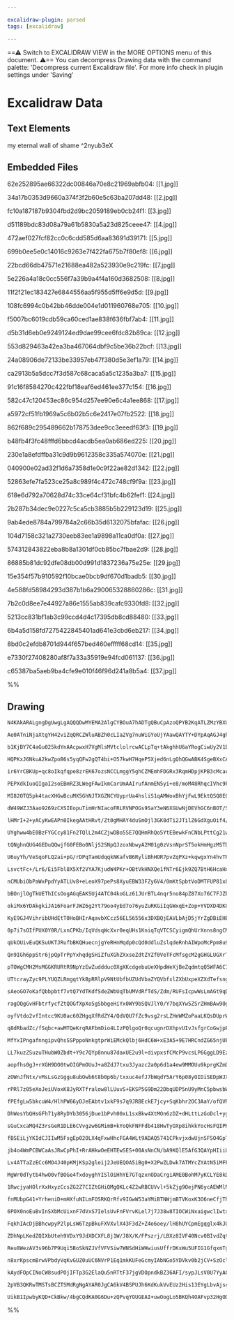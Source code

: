 ```yaml
---

excalidraw-plugin: parsed
tags: [excalidraw]

---
```

==⚠  Switch to EXCALIDRAW VIEW in the MORE OPTIONS menu of this document. ⚠== You can decompress Drawing data with the command palette: 'Decompress current Excalidraw file'. For more info check in plugin settings under 'Saving'


# Excalidraw Data

## Text Elements
my eternal wall of shame ^2nyub3eX

## Embedded Files
62e252895ae66322dc00846a70e8c21969abfb04: [[1.jpg]]

34a17b0353d9660a374f3f2b60e5c63ba207dd48: [[2.jpg]]

fc10a187187b9304fbd2d9bc2059189eb0cb24f1: [[3.jpg]]

d51189bdc83d08a79a61b5830a5a23d825ceee47: [[4.jpg]]

472aef027fcf82cc0c6cdd585d6aa83691d39171: [[5.jpg]]

699b0ee5e0c14016c9263e7f422fa675b7f80ef8: [[6.jpg]]

22bcd66db47571e21688ea482a523930e9c219fc: [[7.jpg]]

5e226a4a18c0cc556f7a39b9a4f4a160d3682508: [[8.jpg]]

11f2f21ec183427e6844556aa5f955d5ff6e9d5d: [[9.jpg]]

108fc6994c0b42bb46dde004e1d011960768e705: [[10.jpg]]

f5007bc6019cdb59ca60ced1ae838f636fbf7ab4: [[11.jpg]]

d5b31d6eb0e9249124ed9dae99cee6fdc82b89ca: [[12.jpg]]

553d829463a42ea3ba467064dbf9c5be36b22bcf: [[13.jpg]]

24a08906de72133be33957eb47f380d5e3ef1a79: [[14.jpg]]

ca2913b5a5dcc7f3d587c68caca5a5c1235a3ba7: [[15.jpg]]

91c16f8584270c422fbf18eaf6ed461ee377c154: [[16.jpg]]

582c47c120453ec86c954d257ee90e6c4a1ee868: [[17.jpg]]

a5972cf51fb1969a5c6b02b5c6e2417e07fb2522: [[18.jpg]]

862f689c295489662b178753dee9cc3eeedf63f3: [[19.jpg]]

b48fb4f3fc48fffd6bbcd4acdb5ea0ab686ed225: [[20.jpg]]

230e1a8efdffba31c9d9b9612358c335a574070e: [[21.jpg]]

040900e02ad32f1d6a7358d1e0c9f22ae82d1342: [[22.jpg]]

52863efe7fa523ce25a8c989f4c472c748cf9f9a: [[23.jpg]]

618e6d792a70628d74c33ce64cf31bfc4b62fef1: [[24.jpg]]

2b287b34dec9e0227c5ca5cb3885b5b229123d19: [[25.jpg]]

9ab4ede8784a799784a2c66b35d6132075bfafac: [[26.jpg]]

104d7158c321a2730eeb83ee1a9898a11ca0df0a: [[27.jpg]]

574312843822eba8b8a1301df0cb85bc7fbae2d9: [[28.jpg]]

86885b81dc92dfe08db00d991d1837236a75e25e: [[29.jpg]]

15e354f57b910592f10bcae0bcb9df670d1badb5: [[30.jpg]]

4e588fd58984293d387b1b6a290065328860286c: [[31.jpg]]

7b2c0d8ee7e44927a86e1555ab839cafc9330fd8: [[32.jpg]]

5213cc831bf1ab3c99ccd4d4c17395db8cd88480: [[33.jpg]]

6b4a5d158fd7275422845401ad641e3cbd6eb217: [[34.jpg]]

8bd0c2efdb8701d944f657bed460efffff68cd14: [[35.jpg]]

e7330f27408280af8f7a33a35919e94fcd061137: [[36.jpg]]

c65387ba5aeb9ba4cfe9e010f46f96d241a8b5a4: [[37.jpg]]

%%
## Drawing
```compressed-json
N4KAkARALgngDgUwgLgAQQQDwMYEMA2AlgCYBOuA7hADTgQBuCpAzoQPYB2KqATLZMzYBXUtiRoIACyhQ4zZAHoFAc0JRJQgEYA6bGwC2CgF7N6hbEcK4OCtptbErHALRY8RMpWdx8Q1TdIEfARcZgRmBShcZQUebQBGADYEmjoghH0EDihmbgBtcDBQMBKIEm4IHg4YLQBmBAANVJLIWEQKqCwoZtLMbmcAVkSABn5SmH7EkbHIChJ1blqAdgAO

Ae0ATniNjaXtgYH42viZqQRCZWluABZh0cLIa2Vg7nuWiGYoUjYAawQAYTY+DYpAqAGJ4ghIZCepBNLhsD9lN8hBxiIDgaCJF9rMw4LhAtlYRAAGaEfD4ADKsBeEkEHmJn2+fwA6vNJNw+A8Pl9fghqTBaeh6eVTijLhxwrk0CduWx8dg1BMZXdTsjhHAAJLEaWoPIAXVOJPImW13A4Qgpp0IaKwFVww2JKLRkuYuotVu5YQQxG48R4Gx48WuWxW

b1KjBY7C4aGu025kdYnAAcpwxH7VgMlsMVtclolrcwACLpTq+tAkghhU6aYRogCiwUy2V1BtOQjgxFwZYziW2K221wGPBWXPeRA4P3Nlvwp2BiJ93Er+Gr3M6mG6En0MFQCE6pA4BFQFAI+FQbBJqGYklwmSdlAAKl0Ktvd/vD2eTxTz5fr7ekEanBQJShBGOIqDHBsmw7DBsE7CsgHZAAYre5LKqgAynOuUAAIJEMoMboMEJLdKckZQOYBB4Rch

HQPKxJ6NkuA2kwZpoB6s5yqQFw2gQT4bi+O57kwH7HqeP5Xjed6nLgQhQGwABK4SgeBXxCAgc4sQAEuclybqg8TaDwAyFAAvmMxSlOUEg8NgClaXAAAyACaGzEm04FlPo0QAdyfRoIM8bvOhzg8LcpxzMQCxoMsmHcpIulXGgAyqtyTxCuGAi8n8GIgh05AcHiBJZKR3Lwoi6qouiQJ5diBVFYSpXvGSFICkKUgIhogSMtlCBslFHIyqcTJ8m1nk

ir6YrCBKUp+qc8oIkqfqpe8zrEK67ozsNCCLmggY5ghCZMEmhFDGRx3RqmHDpjKPB3cMcarJlEAdl2PYyvm/bBrUyzXNchYlsE72oMuq7vJVWo6vkhplXWxCNhkJWtjD442lO7Fbdy85/OWINVhp3LGv+bGoBxRrkggJMQIkPAIMZI4bAMuAIFMtR3cQ2B3LmiS4NmCArNgQYbIkGy4JoJKaA9jLuOBBQtGAsry/EDwo6U2DfHA06eu8NrEHaEi4

PEPXdkIuoQIgaI2soEBmRZ3LWegFAwIkmCarUmAAIrufAnmEN5yi+e8/moM48RhqcIVhc9kXRRBSxxe8CUXElGEraU6Xgc9I05TVWLoDihX4o1xLlUia25Xn0D1UXJXEi1VI0p5N7YF1gelNnfXsnNXq9WNFQTU602SBt3fvAtiqwMtz1rSPGPa+3O243siSHe8ibRtww7nVGKZpuBSQ8H2o5xs9r3drtBmfRsA7XMcKxrADpYX6DBPgyikPIzWc

MI82OTQ5pk4tacXHGwBcuMX5GhNJTXGZNCYUyprUa4hsliS1qAMWoxBhYjFwL9EktQSQ8E0CMBAAxsCJFqPCHgwwljEGINcFY0sCCyweArGYCsVanHVvROewCrK2mDhAXAPBjZQFNhUC2jgODW1toUSykAHYQAANJCJJAABQAFYrHoN7doEg/Y+WJMHKhz1I7hW5DHQaccE6lCTnpTeadHhSIysNXqFd8q4hrkSGsCIy5wzcXVDxxUvFwNao3Coz

dW49WZJ3Aao9269zCXSIEopuTimHrNIacoFRLRVNPOGs9SaY3eN6XGUwNjDEVhGC6nBOT/SOjvDgV0boYW2HdWoOZ2ydnPrjeIV8By1AHMGDYj8gbP3xmqd+2pP6wyqj/JG/8sZoyAXOUBOMlzjMJlAkmsDmrwNxqSbA8RhiGxWHsU5mgNjtOuBLYgPBMGaEFsMAYoYNgIEltgTQYUSRG2GjLfILDKklGVi0VWkAuGax4dafh9pagiLERICRVsbY

lHMrI+2+yACyKwEAPn0IkegAAtHRvt/Zt0gMHAY4duSmOjl3GK8dTi2JTilZ6GdXguOif4/O1cglNVKKXSqaIuVV0CcXcmoTBRN06iIMlPJon9VjoCuVo1EnCmSZNVJQ8ClKvHjkgyDiIAzwyYU+eAhF6b0QaObeJ0/R1LXtUxpe8bhBjDiOLe3Iz7A16X2a+RxTk8HzCM4S4CNlvw1FMhZ7xayzKbPMtAbZFmAMhVjVZYyVyv1KETU0MCimZr2R

UYghww4bE0BzFYGCcy81Fn2TQlL2m4CZjwDBo5SE7QQHmRhQo5YtEBewkFnCNbLPttCg21w4Vm0RVI5FYBUUlDkWUfZyZ0EUCWI5TUXssI+wqPogOhjuDCxMf0KOEU6VWMZYlfSLKZJOMzhyvkwqC4NVrt4iq5dc7uMLryuu5IG6SvCdK7qd7WSnqVR3PuSSGRTT8Okt0cTIC6snrkqDLpjU7IXhfY+cZrUb1uth3e11940yzGFa4VDOlvQvt6r6

tQNghnQUG4GEDuQQwjfG0FEBo0NljS2SNpQJzoxNbwyA2M01g0zVsnNprST5okHmHgzMSTDADSSbAJJRzYE5mQ7AtDKUDGIDzXA5aRbxGIDR3pPyvR/PjQCthwKSjsfBUOnWI70ANvHeIrIkjpEortjrfZkhHI4VwJSdRUxiXbtJXumUiDD0BWPeY09sVz3J0vQatlaAs6uPfQEz9Yqyo+MFdVTEH6n3BN2RK9qESZVRL5AqyxoGEl/ogyk1aWrj

U6uyYh/VeSqoFLQ2ai+pG/rDPqTamUdqqkNKafvB6RyliBhHOR7pvZqPXz+kqwgxYn4hvTRM8NUM2NfxjYjHjh3E0Cf6xAETO2xOQCzdApzebghUxFiW4YO0BgIGGIc24SRsCBnIQgJYJJSM8ErIkeOmhgdhgQGpztzCla2Y4dyRzybnN6wEbgRI7mEWeaRTIud6KKgACl1EKX0AS9RPBrabt0egHdsrg69LI9So9Zj3gWMWAy+KF77Gspveynun

LsvctFc+/Lr6/Ei5Fbl8X5Xf2VYA7KjudW4PKr+OBtVkHNXQe1fNTr6Ejk9ZQ7BtH6HcaHxWFMPDhFgw2+m36Q4bMViXPoUtr1fTgwVKmM9TbgNg3rN28xyZB29Tsc4/Dbjf8zuoyTYJlZYDA+3dJBJx7d2ZPoDug8/TiRiCaDzFmSEQYV7YtwPQ+Tw4aPtIQBsQW2wVPw/+YjgFyP3io/j8OjH9olg4/QJO7zM7fNWX2RQRRzkGgGGYLgcLejIu

nCMUbiObPaWxPpdYyATLUv8+eLeoX97pePs8XyuEBW33FZy6V4/0mKtSpbtVoDMTFUP81x8dVg9dftf14tLri+dcm82lJiUvunsAGjbn6CNvalNk6mgAGrfO0qfF0h7j6jfMMBDtQgxqJhmpACxqHgmlGt/FHtMrHhdrmsJqmjdlgSnsTJJkJtfg9hIJ9ndDzEgmHJptgAcIkCSEsDgiWqLNciwSMKZivMZDmI3tZs3krK3mrIOmbvIi5oIgwi4i

bBOnjlOgTkUEThICsOogAGqEAKSUj4ATC04koGLz61JUrBTL4nqr5no84pZ87Xo76C7FJZbn6i6y5lb8qn5S7uEy6X7fo37/p36AZ77Aa2ENbRIv4DxQYzSm4GRf4TyG4GpGrxGXZAHJSMwrxgEwHr4MAOoO63QQ5LABphgTaQCeqUae6kZJCHAYEUF7YdisZh5HZcYnbR4tHnZp5XbkFJ6UH3bbKkF0FUzxDxAEIEKQiHLlqkZLAsy5hDhDC4AN

okiMx6YDAkgkiJA16FoarFJWZ6g2Yt79oo4yEd7o76yuZuRKGiIqGWxqE+Zop+YVDXD4DKC4BsCJCUg05rhbqz5mF+SchW6xYhzxYc6Jbc6Jy87JRpYC4ZYP4Po8p5ZRo+FVQIli5eHp5BESBVahGuHyogbP6qqv7a6tYf7xEdbf7JHG7rSoZDEZGoC0Z7B5Hrw1Ljb27QG8BKZhxhjCzlEvSIFVHIHBhhS7CrxWRbajINHB77ZEH8oEHtGynCZL

KyE9GJ4VihribUHdEtT0HoBHIrAqavbXCcz56EL56556x3DXBQjEAVLbAjD5jYrZgDBiEHESE9pSFgqnGXa6wXGCI4S97myqED6zoaFPF0gABCcA8QkgAA8ggESiYRFv8UHP0EMMCSOCvrHElvYXYtCdvs4mEQCAfoiXLt4ZLqiSWeiVfvXC/jicrr1KrpkniSqk1lri1qUGknrlkpSVPMhjSWkXSeantL6hAZNmNrwEcuyQRn6GUokMOIGHyZUT

0p7i7sOIfPUX0Y0R/LxnCPKb/IqVdsqWcXxr0eqUHs1KniqTqVTCSCyigmQhUrXnns8ngCMGIMQPEMzOWgaeQpweLNwfnq6d2kCkjscW3t6UMb6ZjhGYGf3tOqGfOgorUKQB7AMPWDhLGYQDPvTnPgCQFGHBmZYaUJzmvslnmanAWbvi2TnH4Yfl+i+r4pWXRaWRidfgrrfpEg/k2QkUWdEW/rETBrqBSUkX2X/gOQAbQfSWuUGDkZyQWKNpdByf

qUkOUivEuQKSuUKTJRufbBKQHuecnjgYeRHnMqdp0cQd0ddluZslqdeRnhAIWpoMcPpm8u9ouVsGFD6BsF2DXrXjtJwWWoQi7ngMBYcZIeBdIdwieXIV3gbP8HBcGQhUPvIvsswMmPihGeosTtjkmX8buuYTAQauhJmTYdmRCTYlCZRU4YWTRcWSxdWSXCiUKlWZ4TWT+nWUrjVuEU/nxUSTETrnEcJYkXqr/qSf/t0fSTBNsHJVQsyQUcpUcEsP

Qn9IGh6ppStr6jpQpTrPpYxhqdgSHiZfuXGhZXxseZdtZYZf0VeTFcMfsgcM2gGHGLUGXrTDgvCI9KgdcHnisewZoAgLUIkJ8oQqpmFe6UCp6RAO3j6fIbgEWIlXcSGSlQuhUBQLGR7EWDwFpEIIojhV5Cmb0JvMRZACVSTRAKRXYZCQ4fmTVdRfEsLg1W1U1RWS1UzQEeKhxcEVxUWTxZEa2e1ANaSUNWrghlSf2X1kORfD9KMXySyYRFQmOOOU

pTOWgCMH2MsMGGKRURtR9NpYzEwZuddduc0XgXKcdgebuUeXHpdWeXjBeZqdmtqQ5WFA6C7qgXrCUUcBQoDTRlmG8nmHgmGIWoDbDl+fNuDT2mBfZgOtFbDXFa5vWIjV5slY8cPhUApMQMmAAI4ACqCA2AAA4vjQzlFgyUFOMICVmZYjmdTRRVemlLCagJlozbVB4RzRLkxWzW3f4UfoEVzdiV1dxQSX1W2cSR2ZAF2Z/j2aJUhuJZLYAcOagNcL

UTtcrayZyc9PLYUQZLRmgqtYkBpRRlpV9NtUbfbUZUdVbaZYQVbfxlZXbUxpeXZXdTefsngAGEcLWg2hzNgMDhgpSksGQgLAiA2g2ock2kzBQrzJHaBUcTHScXHVBXDUhMnfjg8YTuGegDhBQCWrGQ+GyCXXhamdFuzpXTAeTZTbXZVTTdVY3c4XCUWWiczYxYVswx3fLp1SEQ2fiREYSWPULZ2W1uSSNT/ikfkrSYvdLbUWOZAPLZyAatvRySvF

sAeoGO7oKafQbbpbtf7vtQ7YdTKdfSdeZWbUqTbUMVdRfTdS/Zdm/RUFsIcpwWsLmAGt9qDhLN8qXpsT6HGJCIDUsEA/EAMGOr8kwk3lHfA2AA5pBVJtBfaMXdcfCn3kleoUhfsj8JgI5LTMMKoooT8XTgTQVfhZfCzlYRQ9XVznkZvo4fQ7VQzfvuzX3aw2fj3fRUiU9gPegPWd1Y/vVvw4LQJYNUJaLQbmJeNRJZNUvYfWGErXIw6uAbI/kVAa

ragOQgGvHFbtrfycfZtQOGfXpXo5gSbbgeHiYx0WY9bSQVJlY0/Y7bqXYw5ZSrZHmBAw9OggXVbv9iE7cv7TXu9okNgCwTtFs7A6wlEzE0g3E3DVpGg/cYPmnalRUKojoaohwDoVAM5Pk+8B5MmcUyQ5OcVVXWVTXRVRvlVQ3e8Ols3fCa1Rw+WV3UVm06xe1Vid00PbzSPXVfxSSUI2ScNTPaNeI71pI1JUvbRr0lvQs0VXLQtas0cuQvQqgUDR

oyfVtdo2vfIntcc9KU0ac60ZHgqXfRdZY4/QdVQU7fZc9vsg2rsLZHeWMZoPaaLKQsDUprWmQnTCvbMdQhLPTMImE12uFR6ZFV6VC7QfEwbJqHC8jYi6jRIEIPQCyNlaooosYQU6Yfi0TTAUq0vhUyS1U+RcyjCQwzS0w3S8053WwxWwxSEl0x1Nw703zQM+NEM8LSM82aUGLeM3yxNSqfSSE/MbNYo3K80qMTsFQssCUaq3s8WuuZq2UNq1KWGn

q8dRbadZc/fSqbc+awMTQeKrqRAFbmDio4LIzPQlgoQr0qcugnrDXhpvUIvJsfgrCoGwjpExFQgxBeG1CgnYIsTjG6nZg+nRILnXANnR7EsEYADUQ4TeSoCRXaTcSwlrYdQ+S7Q5S+nE3S3Y08y41S074Xhyw3W1wzzXVc26PYM7y5PcIwK2PGM3PRMwvWK9LffGU+vbbrsNOc0mzNQugkGHMzs8tnrVo/O+fXc4Y6u8Y+u6Y+xlu3dTuwYxaw80

MfYxIPngafnngipvQhsSSPppoNnkgtprWiEMckQlbj6HdC6W+xE3A5+9E7HRCndZG65njUk7cSnWk5oXqY5PEEWPgjwNhXlbhXBxAMHIFMCWGMMNoHcHF/F3F3kZTbcLUAkNQjsFMEMBDjRkW5essNoHmEsM7je0MPRnU/TVlK3ZXO02WSfqzUy9Vyy/3aR/fpy3w5R629R4arR6M72Yx725M/20vSvYfQu/I2rUs0o/KwOHsCl2dOtbsyJ6OQGi

LL7kuzZSuzuTHubW0Zbdt+Y9c7QYp8nnu87daxUE2u9l+divpxsfCMcP9vcsLP6GggLD9EzFmLcHzGC72nZo54g85/HX6bgI5IB951gxAA0P8JoEWMMCSPWE0CF0U4zv0ME4ZIcCUfASE1mA9Au+hNF7Fwl0T0l6eil2l/Nlgll0V0szU8lPl4V8V/HKV7UHTS4Q07RUR/S3V4y+w5W5w0ST08Pe19y/1W23yyLZ2/Bgx91hLaK9tINivPNQ0twF

aopfhs0gJ+rXGH9DO0twOIGPmOUuJ+a8ZdJ7txu3Jyazc2a0p6d1a4ew9MMOUu9kprgKZmDiZjzEV5Sp+V9v9gQvJvzHckcKRj99Hf99+4D8g3+7gBimDxg2GSB9g6oqEMQCSBGTZxm3iyj7kckMLI9dfOUmsFsHm6gAT0T8TwW7GMMKl3Nhl/OVMNT7lxaksAV4E4zxwWV1S9h7S007W8ifV7z/350y17iez302rmBqL111PSI4K2I9Scx/Lxbo

zOWnJfNtx/vMsLsGzGggu8ubOwb6t8b0p6b/txxuc4efJ7bWqdY5ArY6p08yOIDiSEDpWJXmIMZIZv9i7iDkCyUX/XoSqYNgKxafLZ3EIfsQ2X7KKlH2hYx9kw8fBFsByRbYkMU2AZMBiktKwcs28HNWvOQK70J2k18IGiOFOSl9y+FfeLiT1sJk86+lPRvjl1zLMp6e7fUgUz3nIs9yubPSrrh0a74cq2rTPgcR355j1BebXXqiLwEZi8aO/LXr

rPRl7z05eXoJeiUVoxK8JyRXTfralow8lLUuvS+EKSP5G9Dm22DbqUDP5nU9yMnC5pbwsbW9b+EnZToMSkxqd0AR8FmMQHmzyZswNMFYJ4ONI/QxAh9VTMcHFhAsiEYOMOmHwhZOduirnQRLGUQGIUfOEAH4BGX+DqItI1wXOg+GwE599URXTYMcHS6rBzMqvcpmXzuCE9KBdwagbHFoHpd6B2XGnhSxYFFc2BnfTgd31LY4cOeQgrnhxmaoNcSs

fPEfgLw5bkcuW4/HlhPW66yDJeEAbtv1xkF9s7q9JRBEckE7jcy+SqKbhr2OC3AaY/ofQVRmW6G81uRzZduYKvrn8b6Rrc/tf1NYODd2t1R5udxsifJzkiCPWP9i+x3QgGpCcBs5XvgDBa0INTyhgm2DRCHOkLWARGzhqqIkhKNBREYUkC0wcImoTWEj1LqFUDIAyKCAGiy5O8L2WYcgcLG0CvcVKvJA+FXwwhtCO+zPZvjFDzBGRy0qwIGtQiSA

DhWesYbQHsGFh71y8RyDYb3056jDue1bPvh00xL1sxBkw4XtMOn6zDZ+dHLttLzGoDcl+ygyjH2Hm6QEJyoxXYaO33jzYaYqwVYNswP569Wk5wk/pfSMa3DL+xrOwUdxt4ndXhj/d4egFFj54fQ/MVYEggp4BihEZCYGmgn0xHAqEkOSsJWGwDQioBEfGAXELhoboe4yhDzEjSA6J8UB6AAlJIGUBsAQsDQUHtiOIbZtL4iCTYLAUzDUIwoSQUvl

sGuCxcaMQ4Z3rsGeR1DLE6CVvgzw6GMimB+kYoQkFNFFdb418HwTyOXp8ihkkYocHsFQIPRRR/Q8UYMMH41tpR7FUfjw1qxTCeBGuJUbsXF4dteK9HPrgoKY5KDikS9f0OWnUE4YDI7HeZiszHYQ4aYIpA1FaIMFfQjBFw0wcbV1ZbdLBF/awVfyt6ujnhtvD0S4IcpHIfqTJN7kGCERFd3sbyctDtC/KF8VghseIHgGGBp9jk8YyGqG2hqxN4RM

fBSEiLjYKIdCJIIwM5FsgEp02OLX4qFxwHhcFGA4WLt9ADAQ5741CPkvjxdwUjnSFSO4GpTzC0juxbfdoffHYFd8aGFFV7nyKBpsxFey1IGksEnFNiQCAyF3GGAGRxglmHcIfhuIFSCCRhw/GUVuKba7j1c/IA8e/gl4ni1RZ4jUSsMG5rDrxJRLYdKzL5dCOOO9YJiQOHBJAj6wnL8WcOP4mDJSZgyToBMuZ3C9uQEx4fYLWT/jn6lrV+k83Uk3

jb4o4WmPCBWCaAsJRwCpPhI+RrAHkwOeEHTEwSES+00AsNnCN/bA9KQlE5AfG3QAYpHIiiUgApCQg4A8hZdMKGzAIGfdD6ErEWJpNZx7Qa+BXJtI31HBF95ykk+kX2I4FMiII7SbQDTBghsxekVeQTtS20kvd7418GvtzCMluExRlk1cTz3XG1dNx4wxtkLwkGKipBM/HrgsKWHnjNRl483PuimlGjleKoWVs+PAh0ZSMWXS0brQin68Vuxg3Rn+

Lv4ATTaZzECc6MO4J40pKMjKSp2gleij2JeUEQOA5iBg0+X2PwZLDwk7ATMYcZYAtN5iMFPs9Uv7rCOTEx9chHnDMV5wT7pMKgGKEWPWAoDXBNQFE0sWFyMTsijIK8DkbARzDTSKhLuZIJSnnJ/QFy6CDpCh1jhSTexskzoZtMQRNirkTaX1POQeiKysOpbE6U2jOn6TLpS4iyaZKGEmTHptZZ6WR3H4UdJBVHZUV9OclS9XJwrVYekSXqlEwocl

MgWr0dTytb4hwO0vfBOGe4fxdoyghYISlOiHhYE7GTqzxnODaCrgiAME0BohM7yKCLYE8kDDfJhgDyZmDXI+Q+VNi2YT8vCBfKsyoaMNaPsD1zrtTsxnUiAMMC0hLBs6cAHwO5yz75V8hzgecnEAPhzyjhR8UvsGGHAJAF5xedeZ2NqZ10U4xwdYBDiGDxx95+8y2Y4lLbo9swpo1SfNhJEny7JrstimZMI7Ljbp7s0QRMK9m2Sp+H0v2fMIDmLD

1RwcjyaHOlrXxHxyzCcsZG2Z7CIZtGHiQMgQKLc4Z2wRBCUVvl+5kZjg9OejPN6ycAEWMlNBBPdEP8CZh7a0pSgNKFo9JpGS5KZnOTxAiEQiZ3hwNIEjBn+cY8AW6UgFETGpJEn9p3mB46Fe5/MukMwEwBCB1EnQRHhPNYlTz2kyQXwUWiwTZhRiS8v6PIrdTjtG+FSbZslx2DQQ4IBivkrTwgiHw+R1C/MKgXnJ2s+Sx06cbbL0kXTDJjsi/CuM

fnMUbpG41+YrheniD+mHXfuNILmFOSRKQrRfv9IGwW53aYMiBTNWjmBTVKoxK3O6neCfjTh+vFBaAWikGVcZ1wh0UBMSkW88FD9QhTY0ylvDD2KCWyHhOxRA520IYANIZi2LBMDgYsctLXlwAqZLk7SfTti3bj7EQK4LGEbEJVLxDcALILMcIuFBQB6wD4QgAZiGm4iRwzY/UmGCWkVI1qFQ5eYZGFgu5x2krHYLSJDBQQDFJyoxVVWODJBUCQYT

6POX0noEuBvInSXbMcUixnF7dVxS7IelsUvFnFVrvKLel7j7J38w8TIOCWiNxaigwclIwtxFdXl0cv0InLiXKUhgU7B6ItgW7hS0lyCuTGgvW7pTclUnR0RjKzkuic5Vwu7FBILlP8jgGmctPQu+Rixag/2WvNph+rGkDpjMPPALGID3wlW7c4iZ3LgHA8mg4PJPubHSFLAPYPwQulQAllsTg4aCVLtQnb5HJFyywGvqorjBVimC7tQ+WzEkkGpj

FqkhIAcDjBBhcwpyP2lpLsW6TzpBkuFXVXvlX43F3dZ+Z4o6oey/lH8hUYCpmEgqglx4kJQv1l5QqWOuMGjPHEm6+SgwUrcGX6ADCO8sECCzFcnIyW4rLhsUiAFgoNZmUbBRS7dm6NKX4yqVhM4Gkgj0zBMKFqCkJndFzAhMKkbvQ+pCCZWlotinyXpPyp4WCqyJwPZyBMpSEPI4ehwB8AG2kXI8y6T0aoTUME6G4ORU6ygYJyoZO8ZZUwEcPmEV

ZDhNpLKedZQIXbUteh9VDxY9JdXDCXFL8j1W/J8X/K/FPszrj/LBXz8IVF40Ncv0BIvdZqt8LQTAUDAhNb49YjFUgW/FprU5JzNdjgrzVdEC1JS+/mUs9GHsiptpQWLDi5XKLMEf0TYlmABp0JiEenDYivG0zBhO1iYpqRzOB5EpRVOYiAKoiMDJh6wRYUgA0CTpyr8hoxKoTULi4zq/QHI2kWzFb7zYSiSmfjYrTX4Dit5Vs+poCqdUs17pUot2

Reu8WezAV3s96b7P9Uqi5BoSkNZJVfVFVSiw7WNSdHiWHwiusUffrDKxWu5UFIG1GfqxmTgbQJpKghTjMcF28sphMoHD9Dh7yzRwYYDpQaW4I/QcEzybYDXmuTaZUCoxZYERvZkjK4a0+Cjf3OWrXBs6GKYYJqG+LMTCmOIkpkcGeSxcBw/HEbilDQSaqYuoYR6HWhDDTttZXYw1ecoGSry5FhArHks1sVPKHF9qq6VVydnHrPlsm75fJt+Vj8lN

n8xrKpscmBrwVPbdyVqKvGUZ0uUC6NVrP1Eq1mkKUFeGcmyIAbNGo5YDVkv0b2jCV+SzOclOzlObc59zfOQeyphkJ0E5yMBm8hLRl5VMNeL7EchBycFhYtyFeoZm/qhNLM4TCAfZwTExaXOcNTQAhXAAoxBEo86kOfG4CWRoACUO8BIHwhXAxgDAQgAgAoARk+tPdMELho2I9BoaIgRqJqE6D6BqQ3WiQBCChB07id2AUnSVHJ0ZBcda4/rXyhJ2

kAydFOpCINoCW8sudPOjIFTp3G2ElaQu5nRTtF37jgVDOpndkBZ36AFI/sypJLsV0U7YyAC8MOrqgBK6kIQEFCPoDQibwMdjO7nVLoyAG7sgIEMCAozN0K69dFO/iLhHwi0RiInO83cLsp1RBSAuEbnWwAoAJQ3ej2XXUrvrBogcIAeoPSEBtbR75dFujXRkCj3fAKAD4FiXMLRAJ7vdSEKBCrqFBoYPgXCCkE0FuhLKZ5pGLkiQOtyFAi93wCkH

2pVB3QKRwTMSTsBCZTSMdRgNgAYAR0JgCA6kV4BSPUJh6KdKukVvEUz2His13EYgLbvAjscZ9JAakAgGc7WIl9xADFGwD1gR6xYwQXGGpAzQb6uU86CMkCH2SkBlA8IAABTXLqAk5TSQ/vv0xcBgAASmJBKRlAloAkBUEv037Lu9+gA7wHaTP7tAb+rMbrpl0IAtdFETgNptr33YlItobiFOjQDzosge+i+Ifs4REBnO2B7kIeBR2oB8DY8OSBOF

UikB1IpwbyKQD+CkBkw/4bgCQdKA0G6Du+zQPvqYOUGEAI+uwOogLo5BKQh4OAFvp32HgODF2wRNgAoiMAHwPe/AH3sy3jR0g0hjeJwlNjyR9A6eunDf2c0vCDAlIFQ7AcIiOD8AoQXCKodkPyGgEZkcALOjoK6hgApkEAKZCAA=
```
%%